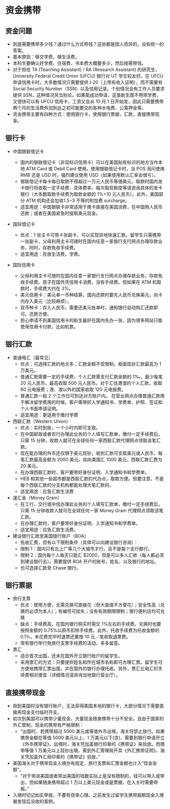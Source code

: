 # 资金携带

## 资金问题

- 到底需要携带多少钱？通过什么方式带钱？这些都是因人而异的，没有统一的答案。
- 基本原则：够交学费，够生活费。
- 本科生要确认好学费、住宿费、书本费大概要多少，然后按需带钱。
- 对于担任 TA (Teaching Assistant) / RA (Research Assistant) 的研究生，University Federal Credit Union (UFCU) 银行对 UT 学生较友好。在 UFCU 申请信用卡时，大多数情况只需要提供 I-20（上带有收入证明），而不需要有 Social Security Number（SSN）以及信用记录。个别情况会有工作人员要求提供 SSN，这种情况另当别论。如果能成功申请，这类新生既不用带学费，又很快可以有 UFCU 信用卡，工资又会从 10 月 1 日开始发，因此只需要携带两个月的生活费外加到达之初可能要交的各种水电费、公寓押金等。
- 资金携带主要有四种方式：使用银行卡，使用银行票据，汇款，直接携带现金。

## 银行卡

- 中国银联借记卡

  - 国内的银联借记卡（非双标识信用卡）可以在美国贴有标识的地方当作本地 ATM Card 或 Debit Card 使用。使用银联借记卡时，当 POS 询问使用 RMB 还是 USD 时，强烈建议使用 USD（如果使用默认汇率会很亏）。
  - 银联借记卡每卡每日取款不得超过一万元人民币等值美元，取款时国内发卡银行将收取一定手续费，具体费率、每次取现额度等请咨询具体的发卡银行（大多数取款手续费为取款金额的 1%+10 元人民币）。此外，美国部分 ATM 机构还会加收$1.5-$3 不等的附加费 surcharge。
  - 适宜用途：中国银联卡非常适用于携卡直接在美国消费，在中国用人民币还款；或者在美国紧急时提取美元现金。

- 国际借记卡

  - 优点：1 张主卡可带４张副卡，可以实现异地快速汇款。留学生只需携带一张副卡，父母利用主卡可随时在国内任意一家银行支行网点办理存款业务，同时，存款免收手续费。
  - 适宜用途：存放生活费，学费。

- 国际信用卡
  - 父母利用主卡可随时在国内任意一家银行支行网点办理存款业务，存款免收手续费。孩子在国外凭信用卡消费，没有手续费。但如果在 ATM 机取款时，手续费大约在 3%。
  - 美元信用卡：美元单一币种结算，国内还款时要先人民币兑换美元，向卡内存入美元（比较麻烦）。
  - 双币种卡：存入人民币，需要还美元账单时，通知银行自动购汇还款即可。还款方便。
  - 担心申请不到美国信用卡的新生最好在国内先办一张，因为很多网站只能使用信用卡付款，比如机票。

## 银行汇款

- 普通电汇（最常见）
  - 优点：可选择汇款的地点多；汇款金额不受限制，柜面现钞汇款最高为 1 万美元。
  - 普通汇款需要一定的手续费，个人汇款需支付汇款金额的 1‰，最少每笔 20 元人民币，最高收取 500 元人民币。对于汇往港澳的个人汇款，收取 80 元电报费；港、澳以外的国家收取 120 元电报费。
  - 普通汇款一般 2 个工作日可到达对方账户内。 在营业网点办理普通汇款用于解决留学费用的时候，客户需带好入学通知书、学费单、护照、签证和个人书面申请证明。
  - 适宜用途：更适用于缴付学费
- 西联汇款（Western Union）
  - 优点：实时到账，一个小时内即可支取。
  - 在中国邮政或者农行办理此业务的个人填写汇款单，缴付一定手续费后，只需 15 分钟，收款人就可在全球任何一家西联汇款代理网点领取该笔汇款。
  - 现在能办理的外币还仅限于美元现钞，收到汇款可支取美元或人民币，每笔汇款最高金额为 2000 美元。如向美国汇 1000 美元，西联汇款汇费为 20 美元。
  - 在办理西联汇款时，客户要带好身份证明、入学通知书和学费单。
  - HEB 和其他一些超市都是西联汇款的代办点，取款方便。但要注意，不是每个西联汇款的分支机构都能处理大笔汇款的。
  - 适宜用途：应急汇款生活费
- 速汇金（Money Gram）
  - 在工行、交行或中信办理此业务的个人填写汇款单，缴付一定手续费后， 只需 15 分钟收款人就可在全球任何一家 Money Gram 代理网点领取该笔汇款。
  - 在办理汇款时，客户要带好身份证明、入学通知书和学费单。
  - 适宜用途：应急汇款生活费。
- 建设银行汇款至美国银行账户（BOA）
  - 免收汇费，但有以下限制条件（具体可以向建设银行咨询）：
  - 限制 1：国内只有北上广等几个大城市才行，且不是每个支行都行。
  - 限制 2：国内每个人每天只能汇 $2000，但是可以多人汇款（每人都必须到建设银行去）。需要提供 BOA 开户的账号，姓名，以及银行的地址。
  - 也可选择汇款至 Chase 银行。

## 银行票据

- 旅行支票
  - 优点：使用方便，无需兑换可直接花（但大面值不方便花）；安全性高（兑换时必须为本人）；有编号可挂失；没有有效期限限制；银行便利店均可兑换
  - 缺点：手续费高，在国内银行购买时需交 1%左右的手续费。兑换时也要按照金额的 0.75%以原币扣除手续费。此外，托收手续费为托收金额的 0.1%，未花费完毕时退票还要按 10 元／笔收取退票费。
  - 常有银行举行免旅行支票手续费的活动，多多留意。
- 票汇
  - 适合首次出国，还未在国外开立银行账户的留学生。
  - 采用票汇的方式：只要提供姓名和所在城市名称即可办理汇票。留学生可方便地携带汇票出国，并在国外的银行办理托收。另外，票汇比电汇的手续费相对便宜（详细情况请咨询当地银行营业厅）。

## 直接携带现金

- 刚到美国时没有银行账户，无法获得美国本地的银行卡，大部分情况下需要直接用现金支付临时开支。
- 初次到美国可以携带少量现金，大量现金随身携带十分不安全。且由于国家的外汇管制，现金的携带有严格限制：
  - “出国时，若携带超过 5000 美元或等值外币出境，海关将禁止放行。如果携带金额在等值 5000 美元以上，1 万美元以下(含)，需要到银行申请开立《外币携带证》，出境时，海关凭加盖银行印章的《携带证》来验放。而携带等值 1 万美元以上现钞出境，需到外汇管理局开具《外汇携带证明》，海关凭加盖外汇局印章的《携带证》验放。”
- 美国海关对于携带现金入境亦有规定，旅行支票和汇票金额也计入“现金金额”。
  - “对于带进美国或者带出美国的钱数实际上是没有限制的，钱可以带入或带出，但如果随身携带超过 1 万以上美元现金或是票据，在入关时需要申报。”
- 入境时切记如实申报，不要有侥幸心理。之前发生过留学生携带超额现金入境被发现后没收的案例。
